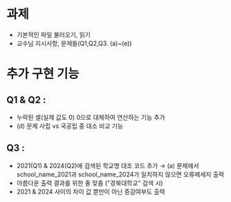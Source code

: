 # 과제
- 기본적인 파일 불러오기, 읽기
- 교수님 지시사항, 문제들(Q1,Q2,Q3. (a)~(e))

# 추가 구현 기능
## Q1 & Q2 :
- 누락된 셀(실제 값도 0) 0으로 대체하여 연산하는 기능 추가
- (d) 문제 사립 vs 국공립 중 대소 비교 기능

## Q3 :
- 2021(Q1) & 2024(Q2)에 검색된 학교명 대조 코드 추가
  → (a) 문제에서 school_name_2021과 school_name_2024가 일치하지 않으면 오류메세지 출력
- 아름다운 출력 결과를 위한 줄 맞춤 ("경북대학교" 검색 시)
- 2021 & 2024 사이의 차이 값 뿐만이 아닌 증감여부도 출력

